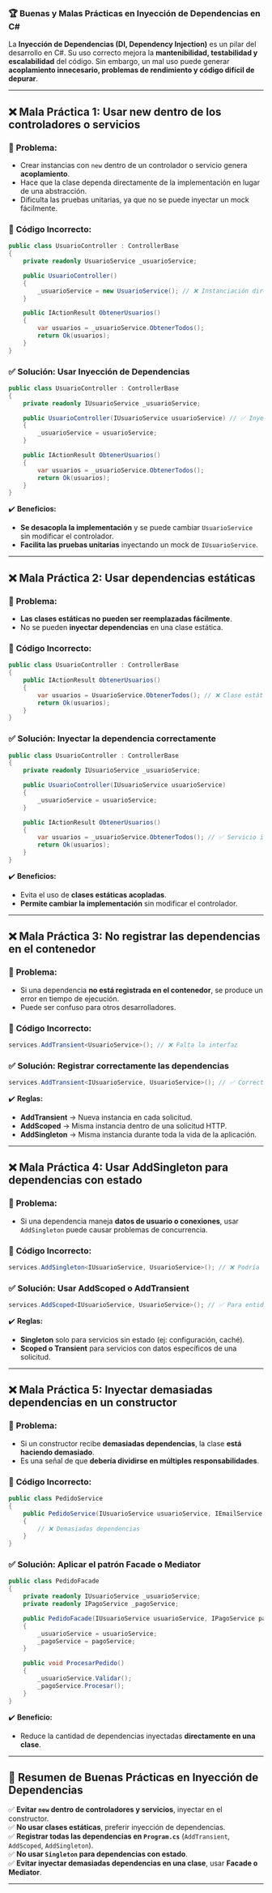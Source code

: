 ### 🏆 **Buenas y Malas Prácticas en Inyección de Dependencias en C#**  

La **Inyección de Dependencias (DI, Dependency Injection)** es un pilar del desarrollo en C#. Su uso correcto mejora la **mantenibilidad, testabilidad y escalabilidad** del código. Sin embargo, un mal uso puede generar **acoplamiento innecesario, problemas de rendimiento y código difícil de depurar**.  

---

## ❌ **Mala Práctica 1: Usar new dentro de los controladores o servicios**  
### 🔴 **Problema:**  
- Crear instancias con `new` dentro de un controlador o servicio genera **acoplamiento**.  
- Hace que la clase dependa directamente de la implementación en lugar de una abstracción.  
- Dificulta las pruebas unitarias, ya que no se puede inyectar un mock fácilmente.  

### 🚫 **Código Incorrecto:**  
```csharp
public class UsuarioController : ControllerBase
{
    private readonly UsuarioService _usuarioService;

    public UsuarioController()
    {
        _usuarioService = new UsuarioService(); // ❌ Instanciación directa
    }

    public IActionResult ObtenerUsuarios()
    {
        var usuarios = _usuarioService.ObtenerTodos();
        return Ok(usuarios);
    }
}
```

### ✅ **Solución:** Usar Inyección de Dependencias  
```csharp
public class UsuarioController : ControllerBase
{
    private readonly IUsuarioService _usuarioService;

    public UsuarioController(IUsuarioService usuarioService) // ✅ Inyección por constructor
    {
        _usuarioService = usuarioService;
    }

    public IActionResult ObtenerUsuarios()
    {
        var usuarios = _usuarioService.ObtenerTodos();
        return Ok(usuarios);
    }
}
```
✔️ **Beneficios:**  
- **Se desacopla la implementación** y se puede cambiar `UsuarioService` sin modificar el controlador.  
- **Facilita las pruebas unitarias** inyectando un mock de `IUsuarioService`.  

---

## ❌ **Mala Práctica 2: Usar dependencias estáticas**  
### 🔴 **Problema:**  
- **Las clases estáticas no pueden ser reemplazadas fácilmente**.  
- No se pueden **inyectar dependencias** en una clase estática.  

### 🚫 **Código Incorrecto:**  
```csharp
public class UsuarioController : ControllerBase
{
    public IActionResult ObtenerUsuarios()
    {
        var usuarios = UsuarioService.ObtenerTodos(); // ❌ Clase estática
        return Ok(usuarios);
    }
}
```

### ✅ **Solución:** Inyectar la dependencia correctamente  
```csharp
public class UsuarioController : ControllerBase
{
    private readonly IUsuarioService _usuarioService;

    public UsuarioController(IUsuarioService usuarioService)
    {
        _usuarioService = usuarioService;
    }

    public IActionResult ObtenerUsuarios()
    {
        var usuarios = _usuarioService.ObtenerTodos(); // ✅ Servicio inyectado
        return Ok(usuarios);
    }
}
```
✔️ **Beneficios:**  
- Evita el uso de **clases estáticas acopladas**.  
- **Permite cambiar la implementación** sin modificar el controlador.  

---

## ❌ **Mala Práctica 3: No registrar las dependencias en el contenedor**  
### 🔴 **Problema:**  
- Si una dependencia **no está registrada en el contenedor**, se produce un error en tiempo de ejecución.  
- Puede ser confuso para otros desarrolladores.  

### 🚫 **Código Incorrecto:**  
```csharp
services.AddTransient<UsuarioService>(); // ❌ Falta la interfaz
```

### ✅ **Solución:** Registrar correctamente las dependencias  
```csharp
services.AddTransient<IUsuarioService, UsuarioService>(); // ✅ Correcto
```
✔️ **Reglas:**  
- **AddTransient** → Nueva instancia en cada solicitud.  
- **AddScoped** → Misma instancia dentro de una solicitud HTTP.  
- **AddSingleton** → Misma instancia durante toda la vida de la aplicación.  

---

## ❌ **Mala Práctica 4: Usar AddSingleton para dependencias con estado**  
### 🔴 **Problema:**  
- Si una dependencia maneja **datos de usuario o conexiones**, usar `AddSingleton` puede causar problemas de concurrencia.  

### 🚫 **Código Incorrecto:**  
```csharp
services.AddSingleton<IUsuarioService, UsuarioService>(); // ❌ Podría causar problemas en entornos multiusuario
```

### ✅ **Solución:** Usar AddScoped o AddTransient  
```csharp
services.AddScoped<IUsuarioService, UsuarioService>(); // ✅ Para entidades con estado
```
✔️ **Reglas:**  
- **Singleton** solo para servicios sin estado (ej: configuración, caché).  
- **Scoped o Transient** para servicios con datos específicos de una solicitud.  

---

## ❌ **Mala Práctica 5: Inyectar demasiadas dependencias en un constructor**  
### 🔴 **Problema:**  
- Si un constructor recibe **demasiadas dependencias**, la clase **está haciendo demasiado**.  
- Es una señal de que **debería dividirse en múltiples responsabilidades**.  

### 🚫 **Código Incorrecto:**  
```csharp
public class PedidoService
{
    public PedidoService(IUsuarioService usuarioService, IEmailService emailService, ILogService logService, IPagoService pagoService)
    {
        // ❌ Demasiadas dependencias
    }
}
```

### ✅ **Solución:** Aplicar el patrón **Facade o Mediator**  
```csharp
public class PedidoFacade
{
    private readonly IUsuarioService _usuarioService;
    private readonly IPagoService _pagoService;

    public PedidoFacade(IUsuarioService usuarioService, IPagoService pagoService)
    {
        _usuarioService = usuarioService;
        _pagoService = pagoService;
    }

    public void ProcesarPedido()
    {
        _usuarioService.Validar();
        _pagoService.Procesar();
    }
}
```
✔️ **Beneficio:**  
- Reduce la cantidad de dependencias inyectadas **directamente en una clase**.  

---

## 🎯 **Resumen de Buenas Prácticas en Inyección de Dependencias**  
✅ **Evitar `new` dentro de controladores y servicios**, inyectar en el constructor.  
✅ **No usar clases estáticas**, preferir inyección de dependencias.  
✅ **Registrar todas las dependencias en `Program.cs`** (`AddTransient`, `AddScoped`, `AddSingleton`).  
✅ **No usar `Singleton` para dependencias con estado**.  
✅ **Evitar inyectar demasiadas dependencias en una clase**, usar **Facade o Mediator**.  

---
